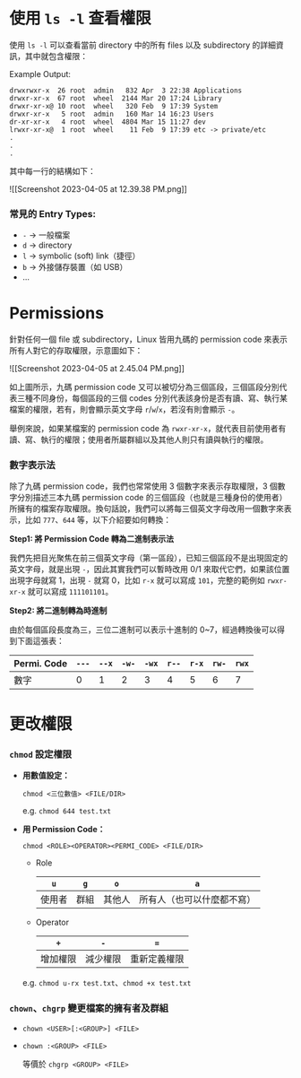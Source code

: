 # 使用 `ls -l` 查看權限

使用 `ls -l` 可以查看當前 directory 中的所有 files 以及 subdirectory 的詳細資訊，其中就包含權限：

Example Output:

```plaintext
drwxrwxr-x  26 root  admin   832 Apr  3 22:38 Applications
drwxr-xr-x  67 root  wheel  2144 Mar 20 17:24 Library
drwxr-xr-x@ 10 root  wheel   320 Feb  9 17:39 System
drwxr-xr-x   5 root  admin   160 Mar 14 16:23 Users
dr-xr-xr-x   4 root  wheel  4804 Mar 15 11:27 dev
lrwxr-xr-x@  1 root  wheel    11 Feb  9 17:39 etc -> private/etc
.
.
.
```

其中每一行的結構如下：

![[Screenshot 2023-04-05 at 12.39.38 PM.png]]

### 常見的 Entry Types:

- `-` $\to$ 一般檔案
- `d` $\to$ directory
- `l` $\to$ symbolic (soft) link（捷徑）
- `b` $\to$ 外接儲存裝置（如 USB）
- ...

# Permissions

針對任何一個 file 或 subdirectory，Linux 皆用九碼的 permission code 來表示所有人對它的存取權限，示意圖如下：

![[Screenshot 2023-04-05 at 2.45.04 PM.png]]

如上圖所示，九碼 permission code 又可以被切分為三個區段，三個區段分別代表三種不同身份，每個區段的三個 codes 分別代表該身份是否有讀、寫、執行某檔案的權限，若有，則會顯示英文字母 `r`/`w`/`x`，若沒有則會顯示 `-`。

舉例來說，如果某檔案的 permission code 為 `rwxr-xr-x`，就代表目前使用者有讀、寫、執行的權限；使用者所屬群組以及其他人則只有讀與執行的權限。

### 數字表示法

除了九碼 permission code，我們也常常使用 3 個數字來表示存取權限，3 個數字分別描述三本九碼 permission code 的三個區段（也就是三種身份的使用者）所擁有的檔案存取權限。換句話說，我們可以將每三個英文字母改用一個數字來表示，比如 `777`、`644` 等，以下介紹要如何轉換：

**Step1: 將 Permission Code 轉為二進制表示法**

我們先把目光聚焦在前三個英文字母（第一區段），已知三個區段不是出現固定的英文字母，就是出現 `-`，因此其實我們可以暫時改用 0/1 來取代它們，如果該位置出現字母就寫 1，出現 `-` 就寫 0，比如 `r-x`  就可以寫成 `101`，完整的範例如 `rwxr-xr-x` 就可以寫成 `111101101`。

**Step2: 將二進制轉為時進制**

由於每個區段長度為三，三位二進制可以表示十進制的 0~7，經過轉換後可以得到下面這張表：

|Permi. Code|`---`|`--x`|`-w-`|`-wx`|`r--`|`r-x`|`rw-`|`rwx`|
|-|-|-|-|-|-|-|-|-|
|數字|0|1|2|3|4|5|6|7|

# 更改權限

### `chmod` 設定權限

- **用數值設定：**

    `chmod <三位數值> <FILE/DIR>`

    e.g. `chmod 644 test.txt`

- **用 Permission Code：**

    `chmod <ROLE><OPERATOR><PERMI_CODE> <FILE/DIR>`

    - Role

        |`u`|`g`|`o`|`a`|
        |---|---|---|---|
        |使用者|群組|其他人|所有人（也可以什麼都不寫）|

    - Operator

        |`+`|`-`|`=`|
        |---|---|---|
        |增加權限|減少權限|重新定義權限|

    e.g. `chmod u-rx test.txt`、`chmod +x test.txt`

### `chown`、`chgrp` 變更檔案的擁有者及群組

- `chown <USER>[:<GROUP>] <FILE>`
- `chown :<GROUP> <FILE>`

    等價於 `chgrp <GROUP> <FILE>`
